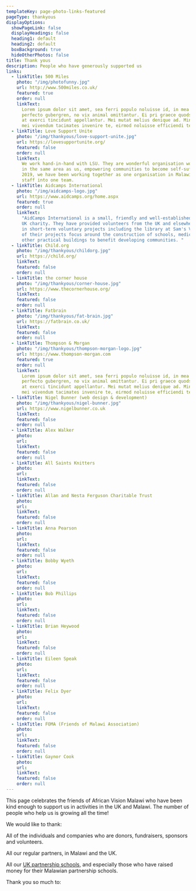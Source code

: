 ```yaml
---
templateKey: page-photo-links-featured
pageType: thankyous
displayOptions:
  showPageLink: false
  displayHeadings: false
  heading1: default
  heading2: default
  boxBackground: true
  hideOtherPhotos: false
title: Thank yous
description: People who have generously supported us
links:
  - linkTitle: 500 Miles
    photo: "/img/photofunny.jpg"
    url: http://www.500miles.co.uk/
    featured: true
    order: null
    linkText:
      Lorem ipsum dolor sit amet, sea ferri populo noluisse id, in mea nostrum
      perfecto gubergren, no vix animal omittantur. Ei pri graece quodsi placerat, est
      at exerci tincidunt appellantur. Mei mutat melius denique ad. Minim error ea has,
      mei vivendum tacimates invenire te, eirmod noluisse efficiendi te his.
  - linkTitle: Love Support Unite
    photo: "/img/thankyous/love-support-unite.jpg"
    url: https://lovesupportunite.org/
    featured: false
    order: null
    linkText:
      We work hand-in-hand with LSU. They are wonderful organisation working
      in the same area as us, empowering communities to become self-sufficient. Since
      2019, we have been working together as one organisation in Malawi, merging the
      staff into one team.
  - linkTitle: Aidcamps International
    photo: "/img/aidcamps-logo.jpg"
    url: https://www.aidcamps.org/home.aspx
    featured: true
    order: null
    linkText:
      "AidCamps International is a small, friendly and well-established registered
      UK charity. They have provided volunteers from the UK and elsewhere to participate
      in short-term voluntary projects including the library at Sam's Village. Most
      of their projects focus around the construction of schools, medical centres and
      other practical buildings to benefit developing communities. "
  - linkTitle: Child.org
    photo: "/img/thankyous/childorg.jpg"
    url: https://child.org/
    linkText:
    featured: false
    order: null
  - linkTitle: the corner house
    photo: "/img/thankyous/corner-house.jpg"
    url: https://www.thecornerhouse.org/
    linkText:
    featured: false
    order: null
  - linkTitle: Fatbrain
    photo: "/img/thankyous/fat-brain.jpg"
    url: https://fatbrain.co.uk/
    linkText:
    featured: false
    order: null
  - linkTitle: Thompson & Morgan
    photo: "/img/thankyous/thompson-morgan-logo.jpg"
    url: https://www.thompson-morgan.com
    featured: true
    order: null
    linkText:
      Lorem ipsum dolor sit amet, sea ferri populo noluisse id, in mea nostrum
      perfecto gubergren, no vix animal omittantur. Ei pri graece quodsi placerat, est
      at exerci tincidunt appellantur. Mei mutat melius denique ad. Minim error ea has,
      mei vivendum tacimates invenire te, eirmod noluisse efficiendi te his.
  - linkTitle: Nigel Bunner (web design & development)
    photo: "/img/thankyous/nigel-bunner.jpg"
    url: https://www.nigelbunner.co.uk
    linkText:
    featured: false
    order: null
  - linkTitle: Alex Walker
    photo:
    url:
    linkText:
    featured: false
    order: null
  - linkTitle: All Saints Knitters
    photo:
    url:
    linkText:
    featured: false
    order: null
  - linkTitle: Allan and Nesta Ferguson Charitable Trust
    photo:
    url:
    linkText:
    featured: false
    order: null
  - linkTitle: Anna Pearson
    photo:
    url:
    linkText:
    featured: false
    order: null
  - linkTitle: Bobby Wyeth
    photo:
    url:
    linkText:
    featured: false
    order: null
  - linkTitle: Bob Phillips
    photo:
    url:
    linkText:
    featured: false
    order: null
  - linkTitle: Brian Heywood
    photo:
    url:
    linkText:
    featured: false
    order: null
  - linkTitle: Eileen Speak
    photo:
    url:
    linkText:
    featured: false
    order: null
  - linkTitle: Felix Dyer
    photo:
    url:
    linkText:
    featured: false
    order: null
  - linkTitle: FOMA (Friends of Malawi Association)
    photo:
    url:
    linkText:
    featured: false
    order: null
  - linkTitle: Gaynor Cook
    photo:
    url:
    linkText:
    featured: false
    order: null
---
```


This page celebrates the friends of African Vision Malawi who have been kind enough to support us in activities in the UK and Malawi. The number of people who help us is growing all the time!

We would like to thank:

All of the individuals and companies who are donors, fundraisers, sponsors and volunteers.

All our regular partners, in Malawi and the UK.

All our [UK partnership schools](/education/school-partnerships/#schools), and especially those who have raised money for their Malawian partnership schools.

Thank you so much to:

